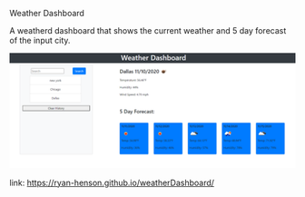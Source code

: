 Weather Dashboard

A weatherd dashboard that shows the current weather and 5 day forecast of the input city.

<img src="weatherBoardPic.PNG" alt="Simple weatherboard">

link: https://ryan-henson.github.io/weatherDashboard/
